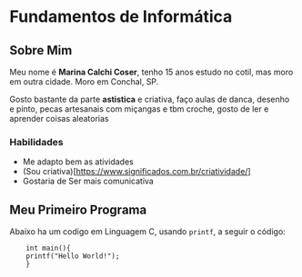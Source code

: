 # Fundamentos de Informática 

## Sobre Mim 

 Meu nome é **Marina Calchi Coser**, tenho 15 anos estudo no cotil, mas moro em outra cidade. Moro em Conchal, SP.

 Gosto bastante da parte **astistica** e criativa, faço aulas de danca, desenho e pinto, pecas artesanais com miçangas e tbm croche, gosto de ler e aprender coisas aleatorias


### Habilidades 
- Me adapto bem as atividades
- (Sou criativa)[https://www.significados.com.br/criatividade/]
- Gostaria de Ser mais comunicativa


## Meu Primeiro Programa
Abaixo ha um codigo em Linguagem C, usando `printf`, a seguir o código:

```
    int main(){
    printf("Hello World!");
    }

        